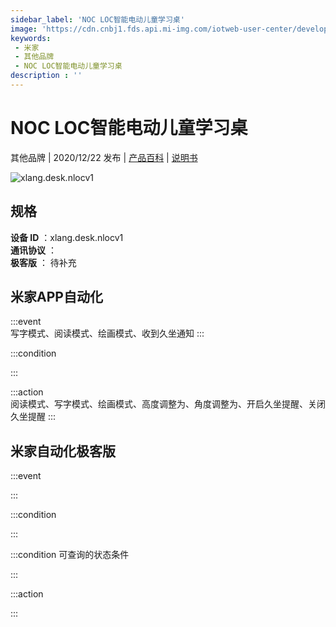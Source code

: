 ```yaml
---
sidebar_label: 'NOC LOC智能电动儿童学习桌'
image: 'https://cdn.cnbj1.fds.api.mi-img.com/iotweb-user-center/developer_1679047840315jO0Rvfq1.png?GalaxyAccessKeyId=AKVGLQWBOVIRQ3XLEW&Expires=9223372036854775807&Signature=uyCCgbHtvfsf8YTyca7yPFksEj4='
keywords: 
 - 米家
 - 其他品牌
 - NOC LOC智能电动儿童学习桌
description : ''
---
```

# NOC LOC智能电动儿童学习桌

其他品牌 | 2020/12/22 发布 | [产品百科](https://home.mi.com/webapp/content/baike/product/index.html?model=xlang.desk.nlocv1/) | [说明书](https://home.mi.com/views/introduction.html?model=xlang.desk.nlocv1&region=cn)

![xlang.desk.nlocv1](https://cdn.cnbj1.fds.api.mi-img.com/iotweb-user-center/developer_1679047840315jO0Rvfq1.png?GalaxyAccessKeyId=AKVGLQWBOVIRQ3XLEW&Expires=9223372036854775807&Signature=uyCCgbHtvfsf8YTyca7yPFksEj4=)

## 规格  
> 
**设备 ID** ：xlang.desk.nlocv1  
**通讯协议** ：  
**极客版**  ： 待补充 


## 米家APP自动化  

:::event  
写字模式、阅读模式、绘画模式、收到久坐通知
:::

:::condition  

:::

:::action   
阅读模式、写字模式、绘画模式、高度调整为、角度调整为、开启久坐提醒、关闭久坐提醒
:::

## 米家自动化极客版  

:::event  

:::

:::condition  

:::

:::condition 可查询的状态条件  

:::

:::action  

:::

        

